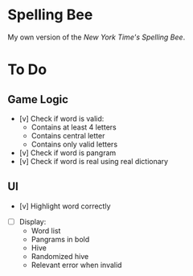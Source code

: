 # Spelling Bee
My own version of the *New York Time's Spelling Bee*.

# To Do

## Game Logic
* [v] Check if word is valid:
    - Contains at least 4 letters
    - Contains central letter
    - Contains only valid letters
* [v] Check if word is pangram
* [v] Check if word is real using real dictionary

## UI
* [v] Highlight word correctly
* [ ] Display:
    - Word list
    - Pangrams in bold
    - Hive
    - Randomized hive
    - Relevant error when invalid
